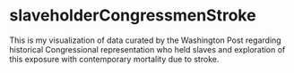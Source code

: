# slaveholderCongressmenStroke
This is my visualization of data curated by the Washington Post regarding historical Congressional representation who held slaves and exploration of this exposure with contemporary mortality due to stroke.
